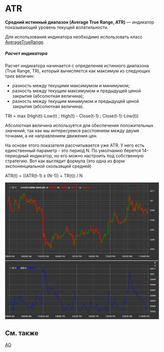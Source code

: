 # ATR

**Средний истинный диапазон (Average True Range, ATR)** — индикатор показывающий уровень текущей волатильности. 

Для использования индикатора необходимо использовать класс [AverageTrueRange](xref:StockSharp.Algo.Indicators.AverageTrueRange). 
##### Расчет индикатора  
  
Расчет индикатора начинается с определения истинного диапазона (True Range, TR), который вычисляется как максимум из следующих трех величин:  
- разность между текущими максимумом и минимумом;  
- разность между текущим максимумом и предыдущей ценой закрытия (абсолютная величина);  
- разность между текущим минимумом и предыдущей ценой закрытия (абсолютная величина).  

TRt = max (High(t)\-Low(t) ; High(t) \- Close(t\-1) ; Close(t\-1)\-Low(t))  

Абсолютная величина используется для обеспечения положительных значений, так как мы интересуемся расстоянием между двумя точками, а не направлением движения цен.  
  
На основе этого показателя рассчитывается уже ATR. У него есть единственный параметр \- это период N. По умолчанию берется 14-периодный индикатор, но его можно настроить под собственную стратегию. Вот как выглядит формула (это одна из форм экспоненциальной скользящей средней)  
  
ATR(t) = ((ATR(t\-1) x (N\-1)) + TR(t)) \/ N  

![IndicatorAverageTrueRange](../images/IndicatorAverageTrueRange.png)

## См. также

[AO](IndicatorAwesomeOscillator.md)
